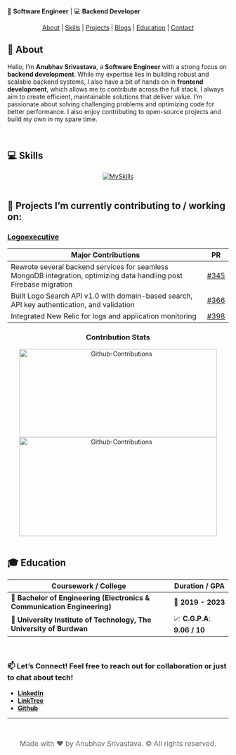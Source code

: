 🚀 **Software Engineer** | 💻 **Backend Developer**

<p align="center">
  <a href="#-about">About</a> |
  <a href="#-skills">Skills</a> |
  <a href="#-projects-im-currently-contributing-to--working-on">Projects</a> |
  <a href="/blog">Blogs</a> |
  <a href="#-education">Education</a> |
  <a href="#-lets-connect-feel-free-to-reach-out-for-collaboration-or-just-to-chat-about-tech">Contact</a>
</p>

## 👋 About
Hello, I’m **Anubhav Srivastava**, a **Software Engineer** with a strong focus on **backend development**. While my expertise lies in building robust and scalable backend systems, I also have a bit of hands on in **frontend development**, which allows me to contribute across the full stack. I always aim to create efficient, maintainable solutions that deliver value. I’m passionate about solving challenging problems and optimizing code for better performance. I also enjoy contributing to open-source projects and build my own in my spare time.

<br>

## 💻 Skills
<div align="center">
  <a href="https://deltadynamo.github.io/">
    <img src="https://skillicons.dev/icons?i=java,js,ts,nodejs,mongodb,mysql,spring,react,vscode,jest,postman,eclipse,git,githubactions,html,css,python&perline=20" alt="MySkills" />
  </a>
</div>

<br>

## 🔧 Projects I’m currently contributing to / working on:
### [Logoexecutive](https://github.com/TeamShiksha/logoexecutive/pulls?q=is%3Apr+assignee%3ADeltaDynamo+is%3Aclosed)

| **Major Contributions**                                                                                     | **PR**                                                        |
| ----------------------------------------------------------------------------------------------------------- | ------------------------------------------------------------- |
| Rewrote several backend services for seamless MongoDB integration, optimizing data handling post Firebase migration | [#345](https://github.com/TeamShiksha/logoexecutive/pull/345) |
| Built Logo Search API v1.0 with domain-based search, API key authentication, and validation | [#366](https://github.com/TeamShiksha/logoexecutive/pull/366) |
| Integrated New Relic for logs and application monitoring | [#398](https://github.com/TeamShiksha/logoexecutive/pull/398) |

<div align="center">
  <h3>Contribution Stats</h3>
  <img src="https://github-readme-stats.vercel.app/api?username=DeltaDynamo&theme=blue-green&show_icons=true&hide_border=true&count_private=true&rank_icon=github" width="450" height="200" alt="Github-Contributions"/>
</div>
<div align="center">
  <img src="https://github-readme-streak-stats.herokuapp.com/?user=DeltaDynamo&theme=blue-green&hide_border=true" width="450" height="225" alt="Github-Contributions"/>
</div>

<br>

## 🎓 Education

| **Coursework / College**                                                                            | **Duration / GPA**  |
|-----------------------------------------------------------------------------------------------------|---------------------|
| 📜 **Bachelor of Engineering (Electronics & Communication Engineering)**                      | 📆 **2019 - 2023**     |
| 🏫 **University Institute of Technology, The University of Burdwan**                          | 📈 **C.G.P.A**: **9.06 / 10** |

<br>

### 📫 **Let’s Connect!** Feel free to reach out for collaboration or just to chat about tech!
- [**LinkedIn**](https://www.linkedin.com/in/anubhavsrivastavain/)
- [**LinkTree**](https://linktr.ee/anubhavsrivastava)
- [**Github**](https://github.com/DeltaDynamo)

---
<br>
<div class="footer" align="center" style="text-align: center; font-size: 1rem; color: #666;">
  <p>Made with ❤️ by Anubhav Srivastava. &copy;  All rights reserved.</p>
</div>
